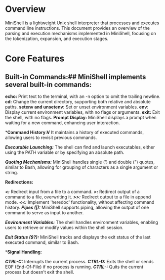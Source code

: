 # Overview

MiniShell is a lightweight Unix shell interpreter that processes and executes command line instructions. This document provides an overview of the parsing and execution mechanisms implemented in MiniShell, focusing on the tokenization, expansion, and execution stages.


# Core Features

## Built-in Commands:## MiniShell implements several built-in commands:

**echo:** Print text to the terminal, with an -n option to omit the trailing newline.
**cd:** Change the current directory, supporting both relative and absolute paths.
**setenv and unsetenv:** Set or unset environment variables.
**env:** Display current environment variables, with no flags or arguments.
**exit:** Exit the shell, with no flags.
**Prompt Display:** MiniShell displays a prompt when waiting for a new command, enhancing user interaction.

***Command History:V** It maintains a history of executed commands, allowing users to revisit previous commands.

***Executable Launching:*** The shell can find and launch executables, either using the PATH variable or by specifying an absolute path.

***Quoting Mechanisms:*** MiniShell handles single (') and double (") quotes, similar to Bash, allowing for grouping of characters as a single argument or string.

**Redirections:**

***<:*** Redirect input from a file to a command.
***>:*** Redirect output of a command to a file, overwriting it.
***>>:*** Redirect output to a file in append mode.
***<<:*** Implement 'heredoc' functionality, without affecting command history.
***Pipes (|):*** MiniShell supports piping, allowing the output of one command to serve as input to another.

***Environment Variables:*** The shell handles environment variables, enabling users to retrieve or modify values within the shell session.

***Exit Status ($?):*** MiniShell tracks and displays the exit status of the last executed command, similar to Bash.

***Signal Handling:**

***CTRL-C:*** Interrupts the current process.
***CTRL-D:*** Exits the shell or sends EOF (End-Of-File) if no process is running.
***CTRL-\:*** Quits the current process but doesn't exit the shell.
